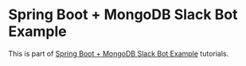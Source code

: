 # Spring Boot + MongoDB Slack Bot Example

This is part of [Spring Boot + MongoDB Slack Bot Example]() tutorials.
